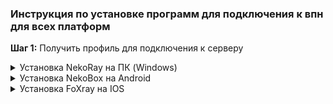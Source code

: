 ### Инструкция по установке программ для подключения к впн для всех платформ

**Шаг 1:** Получить профиль для подключения к серверу

<details>
  <summary>Установка NekoRay на ПК (Windows)</summary>

  ## Установка программы и подключение к серверу
  - Скачать программу с оффициального репозитория https://github.com/MatsuriDayo/nekoray/releases/download/3.26/nekoray-3.26-2023-12-09-windows64.zip
  - Распаковать загруженный .zip файл в удобное место на вашем компьютере
  - Открыть распакованную папку и запустить файл nekoray.exe, при запуске выбрать ядро xray
  - Если при запуске выдает ошибку DLL скачать и установить vc_redist https://aka.ms/vs/17/release/vc_redist.x64.exe

  - После запуска nekoray.exe, скопировать профиль VLESS который я скинул, нажать Программа и добавить профиль из буфера обмена
   <p align="center">
  <img src="https://github.com/user-attachments/assets/2691ab29-dcf1-4ab3-9dd9-cb0a0b7c9b93" alt="Описание изображения" style="margin: 20px;"/>
 </p>
    
  - Далее правой кнопкой мыши по появившейся строке профиля и нажать Запустить, слева от строки профиля должна появиться галочка - профиль активен
   
    <p align="center">
    <img src="https://github.com/user-attachments/assets/16d032a5-9b0b-4248-8907-16f7ab350725" alt="Описание изображения" style="margin: 20px;"/>
    </p>

  - После этого выбрать режим TUN или режим системного прокси. Одно из двух, вместе они работать не будут. Сначала выбираем режим TUN, проверяем работает ли интернет и другие заблокированные сервисы. Если ничего не работает - пробуем режим системного прокси. Если и так ничего не работает - пишем мне.
   
    <p align="center">
    <img src="https://github.com/user-attachments/assets/717211b3-3ea6-445b-85a0-f3479894ed00" alt="Описание изображения" style="margin: 20px;"/>
    </p>
    
   ## Настройка маршрутизации

   - Сверху в программе нажимаем Настройки, выбираем строку Настройки маршрутов
     <p align="center">
     <img src="https://github.com/user-attachments/assets/2d630915-a0af-46a4-a13e-7241af2c6254" alt="Описание изображения" style="margin: 20px;"/>
     </p>
     
   - Далее следуем шагам на скрине. Outboud по-умолчанию должен быть bypass.
     
      <p align="center">
     <img src="https://github.com/user-attachments/assets/a352da1a-7cf6-46dc-b2f0-617fee74bbf1" alt="Описание изображения" style="margin: 20px;"/>
     </p>

   - В редакторе JSON слева удаляем весь текст и вставляем туда набор маршрутов (текст ниже)
       <p align="center">
       <img src="https://github.com/user-attachments/assets/9987ef4d-557f-4fb0-8628-564569023377" alt="Описание изображения" style="margin: 20px;"/>
      </p>
      <p align="center">
     <img src="https://github.com/user-attachments/assets/ca69450a-25b9-49cf-860c-26d05bd3da13" alt="Описание изображения" style="margin: 20px;"/>
      </p>
     
            {
                "rules": [
             {
                        "domain": [
                            "chatgpt.com",
                            "auth0.openai.com",
                            "discord-attachments-uploads-prd.storage.googleapis.com",
                            "dis.gd",
                            "discord.co",
                            "discord.com",
                            "discord.design",
                            "discord.dev",
                            "discord.gg",
                            "discord.gift",
                            "discord.gifts",
                            "discord.media",
                            "discord.new",
                            "discord.store",
                            "discord.tools",
                            "discordapp.com",
                            "discordapp.net",
                            "discordmerch.com",
                            "discordpartygames.com",
                            "discord-activities.com",
                            "discordactivities.com",
                            "discordsays.com",
                            "discordstatus.com",
                            "latency.discord.media",
                            "youtube.com",
                            "googlevideo.com",
                            "ytimg.com",
                            "oaistatic.com",
                            "instagram.com",
                            "cdninstagram.com",
                            "facebook.com",
                            "fbcdn.net"
                        ],
                        "outboundTag": "proxy",
                        "type": "field"
                    },
                    {
                        "ip": [
                            "5.200.14.0/24",
                            "34.0.192.0/24",
                            "34.0.193.0/24",
                            "34.0.194.0/24",
                            "34.0.195.0/24",
                            "34.0.196.0/24",
                            "34.0.197.0/24",
                            "34.0.198.0/24",
                            "34.0.199.0/24",
                            "34.0.200.0/24",
                            "34.0.201.0/24",
                            "34.0.202.0/24",
                            "34.0.203.0/24",
                            "34.0.204.0/24",
                            "34.0.205.0/24",
                            "34.0.206.0/24",
                            "34.0.207.0/24",
                            "34.0.208.0/24",
                            "34.0.209.0/24",
                            "34.0.210.0/24",
                            "34.0.211.0/24",
                            "34.0.212.0/24",
                            "34.0.213.0/24",
                            "34.0.215.0/24",
                            "34.0.216.0/24",
                            "34.0.217.0/24",
                            "34.0.218.0/24",
                            "34.0.220.0/24",
                            "34.0.221.0/24",
                            "34.0.222.0/24",
                            "34.0.223.0/24",
                            "34.0.240.0/24",
                            "34.0.241.0/24",
                            "34.0.242.0/24",
                            "34.0.243.0/24",
                            "34.0.244.0/24",
                            "34.0.245.0/24",
                            "34.0.246.0/24",
                            "34.0.247.0/24",
                            "34.0.248.0/24",
                            "34.0.249.0/24",
                            "34.0.250.0/24",
                            "34.0.251.0/24",
                            "35.207.64.0/24",
                            "35.207.65.0/24",
                            "35.207.67.0/24",
                            "35.207.71.0/24",
                            "35.207.72.0/24",
                            "35.207.73.0/24",
                            "35.207.74.0/24",
                            "35.207.75.0/24",
                            "35.207.76.0/24",
                            "35.207.77.0/24",
                            "35.207.78.0/24",
                            "35.207.79.0/24",
                            "35.207.80.0/24",
                            "35.207.81.0/24",
                            "35.207.82.0/24",
                            "35.207.83.0/24",
                            "35.207.84.0/24",
                            "35.207.85.0/24",
                            "35.207.86.0/24",
                            "35.207.87.0/24",
                            "35.207.89.0/24",
                            "35.207.91.0/24",
                            "35.207.92.0/24",
                            "35.207.95.0/24",
                            "35.207.97.0/24",
                            "35.207.99.0/24",
                            "35.207.100.0/24",
                            "35.207.101.0/24",
                            "35.207.103.0/24",
                            "35.207.104.0/24",
                            "35.207.106.0/24",
                            "35.207.107.0/24",
                            "35.207.108.0/24",
                            "35.207.109.0/24",
                            "35.207.110.0/24",
                            "35.207.111.0/24",
                            "35.207.114.0/24",
                            "35.207.115.0/24",
                            "35.207.116.0/24",
                            "35.207.117.0/24",
                            "35.207.121.0/24",
                            "35.207.122.0/24",
                            "35.207.124.0/24",
                            "35.207.125.0/24",
                            "35.207.126.0/24",
                            "35.207.129.0/24",
                            "35.207.131.0/24",
                            "35.207.132.0/24",
                            "35.207.135.0/24",
                            "35.207.136.0/24",
                            "35.207.137.0/24",
                            "35.207.139.0/24",
                            "35.207.140.0/24",
                            "35.207.141.0/24",
                            "35.207.142.0/24",
                            "35.207.143.0/24",
                            "35.207.144.0/24",
                            "35.207.145.0/24",
                            "35.207.146.0/24",
                            "35.207.147.0/24",
                            "35.207.149.0/24",
                            "35.207.150.0/24",
                            "35.207.151.0/24",
                            "35.207.153.0/24",
                            "35.207.154.0/24",
                            "35.207.155.0/24",
                            "35.207.156.0/24",
                            "35.207.157.0/24",
                            "35.207.158.0/24",
                            "35.207.160.0/24",
                            "35.207.162.0/24",
                            "35.207.163.0/24",
                            "35.207.164.0/24",
                            "35.207.165.0/24",
                            "35.207.166.0/24",
                            "35.207.167.0/24",
                            "35.207.168.0/24",
                            "35.207.170.0/24",
                            "35.207.171.0/24",
                            "35.207.172.0/24",
                            "35.207.174.0/24",
                            "35.207.176.0/24",
                            "35.207.178.0/24",
                            "35.207.180.0/24",
                            "35.207.181.0/24",
                            "35.207.182.0/24",
                            "35.207.184.0/24",
                            "35.207.185.0/24",
                            "35.207.186.0/24",
                            "35.207.187.0/24",
                            "35.207.188.0/24",
                            "35.207.189.0/24",
                            "35.207.190.0/24",
                            "35.207.191.0/24",
                            "35.214.128.0/24",
                            "35.214.129.0/24",
                            "35.214.130.0/24",
                            "35.214.131.0/24",
                            "35.214.132.0/24",
                            "35.214.133.0/24",
                            "35.214.134.0/24",
                            "35.214.137.0/24",
                            "35.214.138.0/24",
                            "35.214.140.0/24",
                            "35.214.142.0/24",
                            "35.214.143.0/24",
                            "35.214.144.0/24",
                            "35.214.145.0/24",
                            "35.214.146.0/24",
                            "35.214.147.0/24",
                            "35.214.148.0/24",
                            "35.214.149.0/24",
                            "35.214.151.0/24",
                            "35.214.152.0/24",
                            "35.214.156.0/24",
                            "35.214.158.0/24",
                            "35.214.159.0/24",
                            "35.214.160.0/24",
                            "35.214.161.0/24",
                            "35.214.162.0/24",
                            "35.214.163.0/24",
                            "35.214.165.0/24",
                            "35.214.167.0/24",
                            "35.214.169.0/24",
                            "35.214.170.0/24",
                            "35.214.171.0/24",
                            "35.214.172.0/24",
                            "35.214.173.0/24",
                            "35.214.175.0/24",
                            "35.214.177.0/24",
                            "35.214.179.0/24",
                            "35.214.180.0/24",
                            "35.214.181.0/24",
                            "35.214.184.0/24",
                            "35.214.185.0/24",
                            "35.214.186.0/24",
                            "35.214.187.0/24",
                            "35.214.191.0/24",
                            "35.214.192.0/24",
                            "35.214.193.0/24",
                            "35.214.194.0/24",
                            "35.214.195.0/24",
                            "35.214.196.0/24",
                            "35.214.197.0/24",
                            "35.214.198.0/24",
                            "35.214.199.0/24",
                            "35.214.201.0/24",
                            "35.214.203.0/24",
                            "35.214.204.0/24",
                            "35.214.205.0/24",
                            "35.214.207.0/24",
                            "35.214.208.0/24",
                            "35.214.209.0/24",
                            "35.214.210.0/24",
                            "35.214.211.0/24",
                            "35.214.212.0/24",
                            "35.214.213.0/24",
                            "35.214.214.0/24",
                            "35.214.215.0/24",
                            "35.214.216.0/24",
                            "35.214.217.0/24",
                            "35.214.218.0/24",
                            "35.214.219.0/24",
                            "35.214.220.0/24",
                            "35.214.221.0/24",
                            "35.214.222.0/24",
                            "35.214.223.0/24",
                            "35.214.224.0/24",
                            "35.214.225.0/24",
                            "35.214.226.0/24",
                            "35.214.227.0/24",
                            "35.214.228.0/24",
                            "35.214.229.0/24",
                            "35.214.231.0/24",
                            "35.214.233.0/24",
                            "35.214.235.0/24",
                            "35.214.237.0/24",
                            "35.214.238.0/24",
                            "35.214.239.0/24",
                            "35.214.240.0/24",
                            "35.214.241.0/24",
                            "35.214.243.0/24",
                            "35.214.244.0/24",
                            "35.214.245.0/24",
                            "35.214.246.0/24",
                            "35.214.248.0/24",
                            "35.214.249.0/24",
                            "35.214.250.0/24",
                            "35.214.251.0/24",
                            "35.214.252.0/24",
                            "35.214.253.0/24",
                            "35.214.255.0/24",
                            "35.217.0.0/24",
                            "35.217.1.0/24",
                            "35.217.2.0/24",
                            "35.217.3.0/24",
                            "35.217.4.0/24",
                            "35.217.5.0/24",
                            "35.217.6.0/24",
                            "35.217.8.0/24",
                            "35.217.9.0/24",
                            "35.217.11.0/24",
                            "35.217.12.0/24",
                            "35.217.14.0/24",
                            "35.217.15.0/24",
                            "35.217.16.0/24",
                            "35.217.17.0/24",
                            "35.217.18.0/24",
                            "35.217.19.0/24",
                            "35.217.20.0/24",
                            "35.217.21.0/24",
                            "35.217.22.0/24",
                            "35.217.23.0/24",
                            "35.217.24.0/24",
                            "35.217.25.0/24",
                            "35.217.26.0/24",
                            "35.217.27.0/24",
                            "35.217.28.0/24",
                            "35.217.29.0/24",
                            "35.217.30.0/24",
                            "35.217.31.0/24",
                            "35.217.32.0/24",
                            "35.217.33.0/24",
                            "35.217.35.0/24",
                            "35.217.36.0/24",
                            "35.217.37.0/24",
                            "35.217.38.0/24",
                            "35.217.39.0/24",
                            "35.217.40.0/24",
                            "35.217.41.0/24",
                            "35.217.43.0/24",
                            "35.217.45.0/24",
                            "35.217.46.0/24",
                            "35.217.47.0/24",
                            "35.217.48.0/24",
                            "35.217.49.0/24",
                            "35.217.50.0/24",
                            "35.217.51.0/24",
                            "35.217.52.0/24",
                            "35.217.53.0/24",
                            "35.217.54.0/24",
                            "35.217.55.0/24",
                            "35.217.56.0/24",
                            "35.217.57.0/24",
                            "35.217.58.0/24",
                            "35.217.59.0/24",
                            "35.217.60.0/24",
                            "35.217.61.0/24",
                            "35.217.62.0/24",
                            "35.217.63.0/24",
                            "35.219.225.0/24",
                            "35.219.226.0/24",
                            "35.219.227.0/24",
                            "35.219.228.0/24",
                            "35.219.229.0/24",
                            "35.219.230.0/24",
                            "35.219.231.0/24",
                            "35.219.235.0/24",
                            "35.219.236.0/24",
                            "35.219.238.0/24",
                            "35.219.239.0/24",
                            "35.219.241.0/24",
                            "35.219.242.0/24",
                            "35.219.243.0/24",
                            "35.219.244.0/24",
                            "35.219.245.0/24",
                            "35.219.246.0/24",
                            "35.219.247.0/24",
                            "35.219.248.0/24",
                            "35.219.249.0/24",
                            "35.219.251.0/24",
                            "35.219.252.0/24",
                            "35.219.253.0/24",
                            "35.219.254.0/24",
                            "66.22.196.0/24",
                            "66.22.197.0/24",
                            "66.22.198.0/24",
                            "66.22.199.0/24",
                            "66.22.216.0/24",
                            "66.22.217.0/24",
                            "66.22.238.0/24",
                            "66.22.241.0/24",
                            "66.22.243.0/24",
                            "66.22.244.0/24"
                        ],
                        "network": [
                            "udp"
                        ],
                        "outboundTag": "proxy",
                        "type": "field"
                    },
                    {
                        "ip": [
                            "0.0.0.0/0",
                            "::/0"
                        ],
                        "outboundTag": "direct",
                        "type": "field"
                    }
                ]
            }
     
     - Если какие-то игры не работают с данным набором маршрутизации (у меня например Apex Legens не загружался), тогда меняем набор на следующий (порядок действий как в прошлом пункте, только копируем текст ниже)
       ```
           {
        "rules": [
            {
                "domain": [
                    "chatgpt.com",
                    "discord-attachments-uploads-prd.storage.googleapis.com",
                    "dis.gd",
                    "discord.co",
                    "discord.com",
                    "discord.design",
                    "discord.dev",
                    "discord.gg",
                    "discord.gift",
                    "discord.gifts",
                    "discord.media",
                    "discord.new",
                    "discord.store",
                    "discord.tools",
                    "discordapp.com",
                    "discordapp.net",
                    "discordmerch.com",
                    "discordpartygames.com",
                    "discord-activities.com",
                    "discordactivities.com",
                    "discordsays.com",
                    "discordstatus.com",
                    "latency.discord.media",
                    "youtube.com",
                    "googlevideo.com",
                    "ytimg.com",
                    "oaistatic.com",
                    "instagram.com",
                    "cdninstagram.com",
                    "facebook.com",
                    "fbcdn.net",
                    "digitalocean.com"
                ],
                "outboundTag": "proxy",
                "type": "field"
            },
            {
                "network": [
                    "udp"
                ],
                "outboundTag": "proxy",
                "type": "field"
            },
            {
                "ip": [
                    "0.0.0.0/0",
                    "::/0"
                ],
                "outboundTag": "direct",
                "type": "field"
            }
        ]
        }
       ```



</details>

<details>
  <summary>Установка NekoBox на Android</summary>
  
   ## Установка программы и подключение к серверу
   
  - Скачать программу с оффициального репозитория https://github.com/MatsuriDayo/NekoBoxForAndroid/releases/download/1.3.2/NB4A-1.3.2-arm64-v8a.apk
    
  - Скопировать профиль VLESS который я скинул, запустить программу и следовать скринам
    ![image](https://github.com/user-attachments/assets/d5052197-9cfb-427b-b285-72bdfd64a3dc)
    
  - Для подключения нажать на круг со значком снизу экрана
    ![image](https://github.com/user-attachments/assets/be6fee40-1c07-41eb-8402-7bd168b3b08f)
    
</details>

</details>

<details>
  <summary>Установка FoXray на IOS</summary>
  
   ## Установка программы и подключение к серверу
   
  - Скачать программу из App Store https://apps.apple.com/us/app/foxray/id6448898396
    
  - Скопировать профиль VLESS который я скинул, запустить программу и следовать скринам
    
    ![image](https://github.com/user-attachments/assets/d7454fd7-45b6-4e70-b2cd-0f55ad833a05)
    
  - Разрешить вставку
    
    ![image](https://github.com/user-attachments/assets/9401c89b-14d0-45f6-bd6d-6923453bb05a)

  - И нажать на зачек справа от профиля - он запустится

    
</details>
